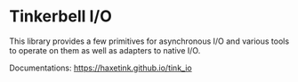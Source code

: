 # Tinkerbell I/O

This library provides a few primitives for asynchronous I/O and various tools to operate on them as well as adapters to native I/O.

Documentations: https://haxetink.github.io/tink_io